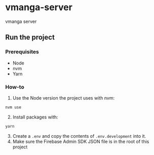 # vmanga-server

vmanga server

## Run the project

### Prerequisites

- Node
- nvm
- Yarn

### How-to

1. Use the Node version the project uses with nvm:

```bash
nvm use
```

2. Install packages with:

```bash
yarn
```

3. Create a `.env` and copy the contents of `.env.development` into it.
4. Make sure the Firebase Admin SDK JSON file is in the root of this project
